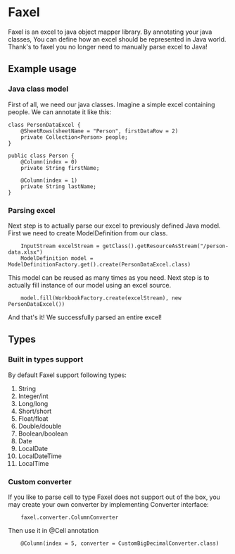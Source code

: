 # Faxel
Faxel is an excel to java object mapper library.
By annotating your java classes, You can define how an excel should be represented in Java world. Thank's to faxel you no longer need to manually parse excel to Java!
## Example usage
### Java class model
First of all, we need our java classes. Imagine a simple excel containing people. We can annotate it like this:
```
class PersonDataExcel {
    @SheetRows(sheetName = "Person", firstDataRow = 2)
    private Collection<Person> people;
}

public class Person {
    @Column(index = 0)
    private String firstName;

    @Column(index = 1)
    private String lastName;
}
```
### Parsing excel
Next step is to actually parse our excel to previously defined Java model. First we need to create ModelDefinition from our class.
```
    InputStream excelStream = getClass().getResourceAsStream("/person-data.xlsx")
    ModelDefinition model = ModelDefinitionFactory.get().create(PersonDataExcel.class)
```
This model can be reused as many times as you need. Next step is to actually fill instance of our model using an excel source.
```
    model.fill(WorkbookFactory.create(excelStream), new PersonDataExcel())
```
And that's it! We successfully parsed an entire excel!
## Types
### Built in types support
By default Faxel support following types:
1. String
2. Integer/int
3. Long/long
4. Short/short
5. Float/float
6. Double/double
7. Boolean/boolean
8. Date
9. LocalDate
10. LocalDateTime
11. LocalTime
### Custom converter
If you like to parse cell to type Faxel does not support out of the box, you may create your own converter by implementing Converter interface:
```
    faxel.converter.ColumnConverter
```
Then use it in @Cell annotation
```
    @Column(index = 5, converter = CustomBigDecimalConverter.class)
```